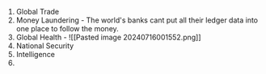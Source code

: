 
1. Global Trade
2. Money Laundering -  The world's banks cant put all their ledger data into one place to follow the money.
3. Global Health - ![[Pasted image 20240716001552.png]]
4. National Security
5. Intelligence
6. 